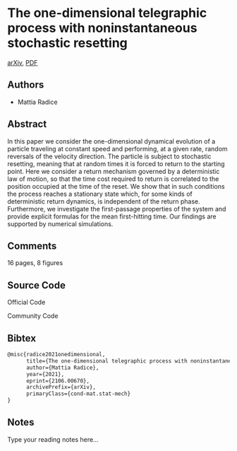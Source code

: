 
# The one-dimensional telegraphic process with noninstantaneous stochastic resetting

[arXiv](https://arxiv.org/abs/2106.0670), [PDF](https://arxiv.org/pdf/2106.0670.pdf)

## Authors

- Mattia Radice

## Abstract

In this paper we consider the one-dimensional dynamical evolution of a particle traveling at constant speed and performing, at a given rate, random reversals of the velocity direction. The particle is subject to stochastic resetting, meaning that at random times it is forced to return to the starting point. Here we consider a return mechanism governed by a deterministic law of motion, so that the time cost required to return is correlated to the position occupied at the time of the reset. We show that in such conditions the process reaches a stationary state which, for some kinds of deterministic return dynamics, is independent of the return phase. Furthermore, we investigate the first-passage properties of the system and provide explicit formulas for the mean first-hitting time. Our findings are supported by numerical simulations.

## Comments

16 pages, 8 figures

## Source Code

Official Code



Community Code



## Bibtex

```tex
@misc{radice2021onedimensional,
      title={The one-dimensional telegraphic process with noninstantaneous stochastic resetting}, 
      author={Mattia Radice},
      year={2021},
      eprint={2106.00670},
      archivePrefix={arXiv},
      primaryClass={cond-mat.stat-mech}
}
```

## Notes

Type your reading notes here...

